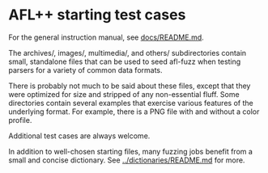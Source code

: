 # AFL++ starting test cases

For the general instruction manual, see [docs/README.md](../docs/README.md).

The archives/, images/, multimedia/, and others/ subdirectories contain small,
standalone files that can be used to seed afl-fuzz when testing parsers for a
variety of common data formats.

There is probably not much to be said about these files, except that they were
optimized for size and stripped of any non-essential fluff. Some directories
contain several examples that exercise various features of the underlying format.
For example, there is a PNG file with and without a color profile.

Additional test cases are always welcome.

In addition to well-chosen starting files, many fuzzing jobs benefit from a
small and concise dictionary. See [../dictionaries/README.md](../dictionaries/README.md) for more.
